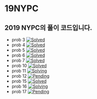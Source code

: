 # 19NYPC
2019 NYPC의 풀이 코드입니다.
---
 - prob 3 [![Solved](https://img.shields.io/badge/Status%3F-Solved-green.svg)](/tree/master/3)
 - prob 4 [![Solved](https://img.shields.io/badge/Status%3F-Solved-green.svg)](/tree/master/4)
 - prob 5 [![Solved](https://img.shields.io/badge/Status%3F-Solved-green.svg)](/tree/master/5)
 - prob 6 [![Solved](https://img.shields.io/badge/Status%3F-Solved-green.svg)](/tree/master/6)
 - prob 7 [![Solved](https://img.shields.io/badge/Status%3F-Solved-green.svg)](/tree/master/7)
 - prob 10 [![Solved](https://img.shields.io/badge/Status%3F-Solved-green.svg)](/tree/master/10)
 - prob 11 [![Solving](https://img.shields.io/badge/Status%3F-Solving-yellow.svg)](/tree/master/11)
 - prob 12 [![Pending](https://img.shields.io/badge/Status%3F-Pending-red.svg)](/tree/master/12)
 - prob 15 [![Solved](https://img.shields.io/badge/Status%3F-Solved-green.svg)](/tree/master/15)
 - prob 16 [![Solving](https://img.shields.io/badge/Status%3F-Solving-yellow.svg)](/tree/master/16)
 - prob 17 [![Pending](https://img.shields.io/badge/Status%3F-Pending-red.svg)](/tree/master/17)